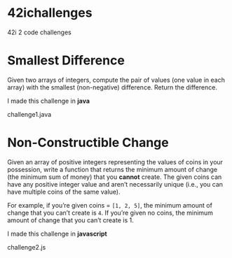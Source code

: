 # 42ichallenges
42i 2 code challenges

# Smallest Difference

Given two arrays of integers, compute the pair of values (one value in each array) with the smallest (non-negative) difference. Return the difference.

I made this challenge in **java**

challenge1.java

# Non-Constructible Change

Given an array of positive integers representing the values of coins in your possession, write a function that returns the minimum amount of change (the minimum sum of money) that you **cannot** create. The given coins can have any positive integer value and aren’t necessarily unique (i.e., you can have multiple coins of the same value).

For example, if you’re given coins = `[1, 2, 5]`, the minimum amount of change that you can’t create is `4`. If you’re given no coins, the minimum amount of change that you can’t create is 1.

I made this challenge in **javascript**

challenge2.js
